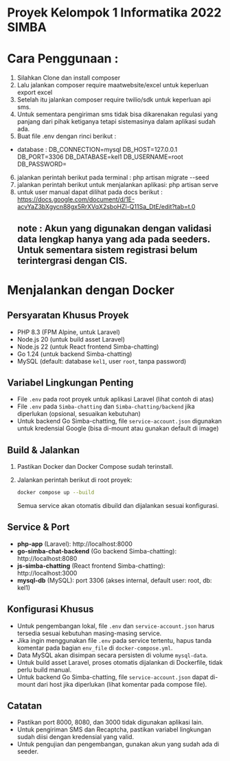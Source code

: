 # Proyek Kelompok 1 Informatika 2022 SIMBA

# Cara Penggunaan :

1. Silahkan Clone dan install composer
2. Lalu jalankan composer require maatwebsite/excel untuk keperluan export excel
3. Setelah itu jalankan composer require twilio/sdk untuk keperluan api sms.
4. Untuk sementara pengiriman sms tidak bisa dikarenakan regulasi yang panjang dari pihak ketiganya tetapi sistemasinya dalam aplikasi sudah ada. 
5. Buat file .env dengan rinci berikut :

-   database :
    DB_CONNECTION=mysql
    DB_HOST=127.0.0.1
    DB_PORT=3306
    DB_DATABASE=kel1
    DB_USERNAME=root
    DB_PASSWORD=

6. jalankan perintah berikut pada terminal : php artisan migrate --seed
7. jalankan perintah berikut untuk menjalankan aplikasi: php artisan serve
8. untuk user manual dapat dilihat pada docs berikut : https://docs.google.com/document/d/1E-acvYaZ3bXgycn88gx5RrXVqX2sboHZl-Q11Sa_DtE/edit?tab=t.0
   ## note : Akun yang digunakan dengan validasi data lengkap hanya yang ada pada seeders. Untuk sementara sistem registrasi belum terintergrasi dengan CIS. 
   

# Menjalankan dengan Docker

## Persyaratan Khusus Proyek
- PHP 8.3 (FPM Alpine, untuk Laravel)
- Node.js 20 (untuk build asset Laravel)
- Node.js 22 (untuk React frontend Simba-chatting)
- Go 1.24 (untuk backend Simba-chatting)
- MySQL (default: database `kel1`, user `root`, tanpa password)

## Variabel Lingkungan Penting
- File `.env` pada root proyek untuk aplikasi Laravel (lihat contoh di atas)
- File `.env` pada `Simba-chatting` dan `Simba-chatting/backend` jika diperlukan (opsional, sesuaikan kebutuhan)
- Untuk backend Go Simba-chatting, file `service-account.json` digunakan untuk kredensial Google (bisa di-mount atau gunakan default di image)

## Build & Jalankan
1. Pastikan Docker dan Docker Compose sudah terinstall.
2. Jalankan perintah berikut di root proyek:

   ```bash
   docker compose up --build
   ```

   Semua service akan otomatis dibuild dan dijalankan sesuai konfigurasi.

## Service & Port
- **php-app** (Laravel): http://localhost:8000
- **go-simba-chat-backend** (Go backend Simba-chatting): http://localhost:8080
- **js-simba-chatting** (React frontend Simba-chatting): http://localhost:3000
- **mysql-db** (MySQL): port 3306 (akses internal, default user: root, db: kel1)

## Konfigurasi Khusus
- Untuk pengembangan lokal, file `.env` dan `service-account.json` harus tersedia sesuai kebutuhan masing-masing service.
- Jika ingin menggunakan file `.env` pada service tertentu, hapus tanda komentar pada bagian `env_file` di `docker-compose.yml`.
- Data MySQL akan disimpan secara persisten di volume `mysql-data`.
- Untuk build asset Laravel, proses otomatis dijalankan di Dockerfile, tidak perlu build manual.
- Untuk backend Go Simba-chatting, file `service-account.json` dapat di-mount dari host jika diperlukan (lihat komentar pada compose file).

## Catatan
- Pastikan port 8000, 8080, dan 3000 tidak digunakan aplikasi lain.
- Untuk pengiriman SMS dan Recaptcha, pastikan variabel lingkungan sudah diisi dengan kredensial yang valid.
- Untuk pengujian dan pengembangan, gunakan akun yang sudah ada di seeder.
